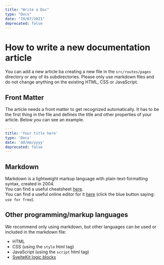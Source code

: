 ```yaml
---
title: "Write a Doc"
type: "Docs"
date: "19/07/2021"
deprecated: false
---
```

# How to write a new documentation article

You can add a new article ba creating a new file in the `src/routes/pages` directory or any of its subdirectories.
Please only use markdown files and do not change anything on the existing HTML, CSS or JavaScript.

## Front Matter

The article needs a front matter to get recognized automatically.
It has to be the first thing in the file and defines the title and other properties of your article.
Below you can see an example.
```yml
---
title: 'Your title here'
type: 'Docs'
date: 'dd/mm/yyyy'
deprecated: false
---
```

## Markdown

Markdown is a lightweight markup language with plain-text-formatting syntax, created in 2004.  
You can find a useful cheatsheet [here](https://github.com/adam-p/markdown-here/wiki/Markdown-Cheatsheet).  
You can find a useful online editor for it [here](https://hackmd.io/) (click the blue button saying: ``use for free``).  

## Other programming/markup languages

We recommend only using markdown, but other languages can be used or included in the markdown file:
- HTML
- CSS (using the `style` html tag)
- JavaScript (using the `script` html tag)
- [SvelteKit logic blocks](https://svelte.dev/docs#template-syntax-if)
